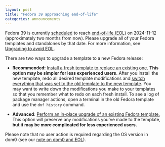 ```yaml
---
layout: post
title: "Fedora 39 approaching end-of-life"
categories: announcements
---
```


Fedora 39 is currently [scheduled](https://fedorapeople.org/groups/schedule/f-39/f-39-key-tasks.html) to reach [end-of-life (EOL)](https://fedoraproject.org/wiki/End_of_life) on 2024-11-12 (approximately two months from now). Please upgrade all of your Fedora templates and standalones by that date. For more information, see [Upgrading to avoid EOL](https://doc.qubes-os.org/en/latest/user/how-to-guides/how-to-update.html#upgrading-to-avoid-eol).

There are two ways to upgrade a template to a new Fedora release:

- **Recommended:** [Install a fresh template to replace an existing one.](https://doc.qubes-os.org/en/latest/user/templates/fedora/fedora.html#installing) **This option may be simpler for less experienced users.** After you install the new template, redo all desired template modifications and [switch everything that was set to the old template to the new template](https://doc.qubes-os.org/en/latest/user/templates/templates.html#switching). You may want to write down the modifications you make to your templates so that you remember what to redo on each fresh install. To see a log of package manager actions, open a terminal in the old Fedora template and use the `dnf history` command.

- **Advanced:** [Perform an in-place upgrade of an existing Fedora template.](/doc/templates/fedora/in-place-upgrade/) This option will preserve any modifications you've made to the template, **but it may be more complicated for less experienced users.**

Please note that no user action is required regarding the OS version in dom0 (see our [note on dom0 and EOL](https://doc.qubes-os.org/en/latest/user/downloading-installing-upgrading/supported-releases.html#note-on-dom0-and-eol)).
